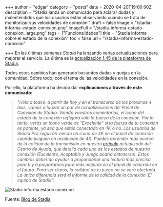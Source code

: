 +++
author = "edgar"
category = "posts"
date = 2020-04-20T19:00:00Z
description = "Stadia lanza un comunicado para aclarar dudas y malentendidos que los usuarios están observando cuando se trata de monitorizar sus velocidades de conexión."
draft = false
image = "/stadia-informa-estado-conexion.png"
imageFull = "/stadia-informa-estado-conexion_large.png"
tags = ["Funcionalidades"]
title = "Stadia informa sobre el estado de la conexión"
toc = false
url = "/stadia-informa-estado-conexion"

+++
En las últimas semanas _Stadia_ ha lanzando varias actualizaciones para mejorar el servicio. La última es la <a class="u-anchor" href="/stadia-anade-sonido-envolvente-51-teclado-pantalla-notificaciones-conexion-movil">actualización 1.45 de la plataforma de Stadia</a>.

Todos estos cambios han generado bastantes dudas y quejas en la comunidad. Sobre todo, con el tema de las velocidades en la conexión.

Por ello, la plataforma ha decido dar **explicaciones a través de este comunicado**:

> *"Hola a todos, a partir de hoy y en el transcurso de los próximos 4 días, vamos a lanzar un par de actualizaciones del Panel de Conexión de Stadia.
Viendo vuestros comentarios, el icono del estado de la conexión reflejará sólo la fuerza de la conexión. Por lo tanto, verás un icono verde de "Excelente" si la fuerza de tu conexión es potente, ya sea que estés conectado en 4K o no. Los usuarios de Stadia Pro seguirán viendo un icono de 4K en el panel de conexión cuando jueguen en resolución de 4K. Puedes aprender más acerca de la calidad de la transmisión en nuestro <a class="u-anchor" href="https://support.google.com/stadia/answer/9607891" target="_blank" rel="nofollow noopener">artículo</a> actualizado del Centro de Ayuda, que detalla cada uno de los estados de nuestra conexión (Excelente, Aceptable y Juego podría detenerse).
Estos cambios deberían ayudar a proporcionar una lectura más precisa para ti y a prepararnos para más mejoras en el panel de conexión en el futuro. Para ser claros, la calidad de tu juego no se verá afectada. La única diferencia será el informe de la calidad de la conexión. El equipo de Stadia".*

<img class="u-borderImage u-lazyload lazyload" loading="lazy" data-src="/stadia-informa-estado-conexion/stadia-informa-estado-conexion-comunicado.png" title="Stadia informa estado conexion" />

Fuente: <a class="u-anchor" href="https://community.stadia.com/t5/Stadia-Community-Blog/Connection-Status-Updates/ba-p/20420" target="_blank" rel="nofollow noopener">Blog de Stadia</a> 
